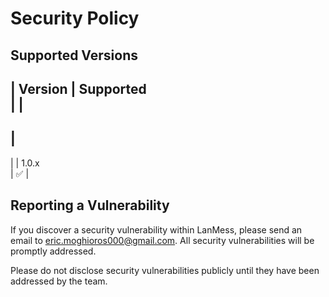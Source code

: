 # Security Policy

## Supported Versions

|
 Version 
|
 Supported          
|
|
-------
|
------------------
|
|
 1.0.x   
|
 :white_check_mark: 
|

## Reporting a Vulnerability

If you discover a security vulnerability within LanMess, please send an email to <eric.moghioros000@gmail.com>. All security vulnerabilities will be promptly addressed.

Please do not disclose security vulnerabilities publicly until they have been addressed by the team.
